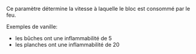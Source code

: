 Ce paramètre détermine la vitesse à laquelle le bloc est consommé par le feu.

Exemples de vanille:
* les bûches ont une inflammabilité de 5
* les planches ont une inflammabilité de 20